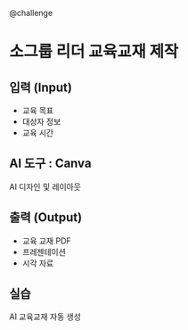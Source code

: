 @challenge

# 소그룹 리더 교육교재 제작

## 입력 (Input)

- 교육 목표
- 대상자 정보
- 교육 시간

## AI 도구 : Canva

AI 디자인 및 레이아웃

## 출력 (Output)

- 교육 교재 PDF
- 프레젠테이션
- 시각 자료

## 실습

AI 교육교재 자동 생성
